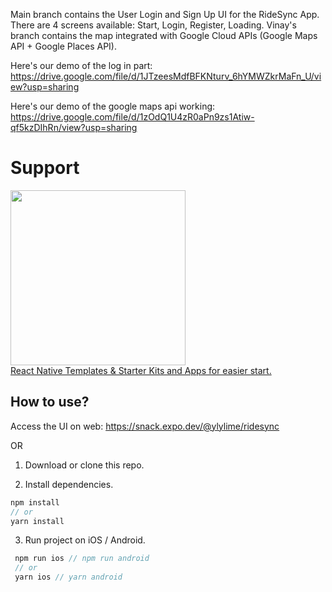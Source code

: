 
Main branch contains the User Login and Sign Up UI for the RideSync App. There are 4 screens available: Start, Login, Register, Loading.
Vinay's branch contains the map integrated with Google Cloud APIs (Google Maps API + Google Places API).

Here's our demo of the log in part:
https://drive.google.com/file/d/1JTzeesMdfBFKNturv_6hYMWZkrMaFn_U/view?usp=sharing

Here's our demo of the google maps api working:
https://drive.google.com/file/d/1zOdQ1U4zR0aPn9zs1Atiw-qf5kzDIhRn/view?usp=sharing

# Support

<a href="https://reactnativemarket.com/" rel="nofollow" target="_blank">
  <img src="https://raw.githubusercontent.com/venits/react-native-market/master/assets/banner.png" width="280"><br />
  React Native Templates & Starter Kits and Apps for easier start.
</a>

## How to use?

Access the UI on web:
https://snack.expo.dev/@ylylime/ridesync

OR 

1. Download or clone this repo.

2. Install dependencies.

```js
npm install
// or
yarn install
```

3. Run project on iOS / Android.

```js
 npm run ios // npm run android
 // or
 yarn ios // yarn android
```


